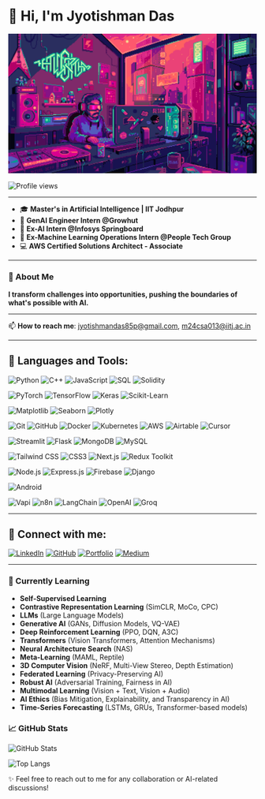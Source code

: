 #                                                                    👋 Hi, I'm Jyotishman Das


![Cool Animation](https://github.com/rishi02102017/rishi02102017/raw/main/f9b88deeae101d6a8572063bb63c286e.gif)

![Profile views](https://komarev.com/ghpvc/?username=rishi02102017)

---

- 🎓 **Master's in Artificial Intelligence | IIT Jodhpur** 
- 💼 **GenAI Engineer Intern @Growhut**
- 💼 **Ex-AI Intern @Infosys Springboard**  
- 💼 **Ex-Machine Learning Operations Intern @People Tech Group**  
- 💻 **AWS Certified Solutions Architect - Associate**

---

### 🚀 About Me

**I transform challenges into opportunities, pushing the boundaries of what's possible with AI.** 

---

📫 **How to reach me**: [jyotishmandas85p@gmail.com](mailto:jyotishmandas85p@gmail.com), [m24csa013@iitj.ac.in](mailto:m24csa013@iitj.ac.in)  

---

## 💼 Languages and Tools:
![Python](https://img.shields.io/badge/Python-3776AB?style=flat&logo=python&logoColor=white)
![C++](https://img.shields.io/badge/C++-00599C?style=flat&logo=c%2B%2B&logoColor=white)
![JavaScript](https://img.shields.io/badge/JavaScript-F7DF1E?style=flat&logo=javascript&logoColor=black)
![SQL](https://img.shields.io/badge/SQL-4479A1?style=flat&logo=sqlite&logoColor=white)
![Solidity](https://img.shields.io/badge/Solidity-363636?style=flat&logo=solidity&logoColor=white)

![PyTorch](https://img.shields.io/badge/PyTorch-EE4C2C?style=flat&logo=pytorch&logoColor=white)
![TensorFlow](https://img.shields.io/badge/TensorFlow-FF6F00?style=flat&logo=tensorflow&logoColor=white)
![Keras](https://img.shields.io/badge/Keras-D00000?style=flat&logo=keras&logoColor=white)
![Scikit-Learn](https://img.shields.io/badge/Scikit%20Learn-F7931E?style=flat&logo=scikit-learn&logoColor=white)

![Matplotlib](https://img.shields.io/badge/Matplotlib-003B57?style=flat&logo=matplotlib&logoColor=white)
![Seaborn](https://img.shields.io/badge/Seaborn-9E6B61?style=flat&logo=seaborn&logoColor=white)
![Plotly](https://img.shields.io/badge/Plotly-3C4F75?style=flat&logo=plotly&logoColor=white)

![Git](https://img.shields.io/badge/Git-F05032?style=flat&logo=git&logoColor=white)
![GitHub](https://img.shields.io/badge/GitHub-181717?style=flat&logo=github&logoColor=white)
![Docker](https://img.shields.io/badge/Docker-2496ED?style=flat&logo=docker&logoColor=white)
![Kubernetes](https://img.shields.io/badge/Kubernetes-326CE5?style=flat&logo=kubernetes&logoColor=white)
![AWS](https://img.shields.io/badge/AWS-232F3E?style=flat&logo=amazonaws&logoColor=white)
![Airtable](https://img.shields.io/badge/Airtable-18BFFF?style=flat&logo=airtable&logoColor=white)
![Cursor](https://img.shields.io/badge/Cursor.dev-AI%20Coding%20Assistant-blue?style=flat)

![Streamlit](https://img.shields.io/badge/Streamlit-FF4B3E?style=flat&logo=streamlit&logoColor=white)
![Flask](https://img.shields.io/badge/Flask-000000?style=flat&logo=flask&logoColor=white)
![MongoDB](https://img.shields.io/badge/MongoDB-47A248?style=flat&logo=mongodb&logoColor=white)
![MySQL](https://img.shields.io/badge/MySQL-4479A1?style=flat&logo=mysql&logoColor=white)

![Tailwind CSS](https://img.shields.io/badge/Tailwind_CSS-38B2AC?style=flat&logo=tailwind-css&logoColor=white)
![CSS3](https://img.shields.io/badge/CSS3-1572B6?style=flat&logo=css3&logoColor=white)
![Next.js](https://img.shields.io/badge/Next.js-000000?style=flat&logo=next.js&logoColor=white)
![Redux Toolkit](https://img.shields.io/badge/Redux_Toolkit-764ABC?style=flat&logo=redux&logoColor=white)

![Node.js](https://img.shields.io/badge/Node.js-339933?style=flat&logo=node.js&logoColor=white)
![Express.js](https://img.shields.io/badge/Express.js-000000?style=flat&logo=express&logoColor=white)
![Firebase](https://img.shields.io/badge/Firebase-FFCA28?style=flat&logo=firebase&logoColor=black)
![Django](https://img.shields.io/badge/Django-092E20?style=flat&logo=django&logoColor=white)

![Android](https://img.shields.io/badge/Android-3DDC84?style=flat&logo=android&logoColor=white)

![Vapi](https://img.shields.io/badge/Vapi-AI%20Voice%20Agents-blueviolet?style=flat)
![n8n](https://img.shields.io/badge/n8n-Automation-ff6d00?style=flat&logo=n8n&logoColor=white)
![LangChain](https://img.shields.io/badge/LangChain-Black?style=flat&logo=langchain&logoColor=white)
![OpenAI](https://img.shields.io/badge/OpenAI-412991?style=flat&logo=openai&logoColor=white)
![Groq](https://img.shields.io/badge/Groq-FF5F00?style=flat&logo=data:image/svg+xml;base64,...&logoColor=white)  


---

## 🔗 Connect with me:
[![LinkedIn](https://img.shields.io/badge/LinkedIn-0A66C2?style=flat&logo=linkedin&logoColor=white)](https://www.linkedin.com/in/jyotishmandas85p/)
[![GitHub](https://img.shields.io/badge/GitHub-181717?style=flat&logo=github&logoColor=white)](https://github.com/rishi02102017)
[![Portfolio](https://img.shields.io/badge/Portfolio-000000?style=flat&logo=vercel&logoColor=white)](https://my-portfolio-jyotishman-das-projects.vercel.app/)
[![Medium](https://img.shields.io/badge/Medium-12100E?style=flat&logo=medium&logoColor=white)](https://medium.com/@jyotishmandas85p)

---

  ### 🌱 Currently Learning
- **Self-Supervised Learning**  
- **Contrastive Representation Learning** (SimCLR, MoCo, CPC)  
- **LLMs** (Large Language Models)  
- **Generative AI** (GANs, Diffusion Models, VQ-VAE)  
- **Deep Reinforcement Learning** (PPO, DQN, A3C)  
- **Transformers** (Vision Transformers, Attention Mechanisms)  
- **Neural Architecture Search** (NAS)  
- **Meta-Learning** (MAML, Reptile)  
- **3D Computer Vision** (NeRF, Multi-View Stereo, Depth Estimation)  
- **Federated Learning** (Privacy-Preserving AI)  
- **Robust AI** (Adversarial Training, Fairness in AI)  
- **Multimodal Learning** (Vision + Text, Vision + Audio)  
- **AI Ethics** (Bias Mitigation, Explainability, and Transparency in AI)  
- **Time-Series Forecasting** (LSTMs, GRUs, Transformer-based models) 

### 📈 GitHub Stats

![GitHub Stats](https://github-readme-stats.vercel.app/api?username=rishi02102017&show_icons=true&hide=prs&count_private=true&theme=tokyonight)

![Top Langs](https://github-readme-stats.vercel.app/api/top-langs/?username=rishi02102017&layout=compact&langs_count=6&theme=github_dark)

✨ Feel free to reach out to me for any collaboration or AI-related discussions!
